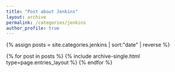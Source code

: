 ```yaml
---
title: "Post about Jenkins"
layout: archive
permalink: /categories/jenkins
author_profile: true
---
```


{% assign posts = site.categories.jenkins | sort:"date" | reverse %}

{% for post in posts %}
{% include archive-single.html type=page.entries_layout %}
{% endfor %}
